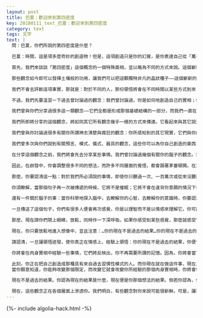 ```yaml
---
layout: post
title: 巴夏：歡迎來到第四密度
key: 20180111_text_巴夏：歡迎來到第四密度
category: text
tags: 文字
text: |
  問：巴夏，你們所說的第四密度是什麼？

  巴夏：時間，這是項多麼奇妙的創造物！但是，這項創造只是你的幻覺，是你表達自己從「萬有一切」中分離出來的理解方式。

  首先，我們來談談「第四密度」這個概念的一個特殊面相，並以略為不同的方式來說。這個嶄新的概念、這個非凡的觀點，將代表你內在的時間選擇以及某種默許。我們在過去兩年中與你們分享過的所有概念，在某種意義上，都曾有一個特殊的結構；一個獨特的焦點。

  那些觀念如今即可以發揮土壤般的功用，讓我們可以把這顆獨特非凡的晶狀種子——這個嶄新的觀念——栽種在這片土壤中。你要認清，這並沒有違背你的意願；這個觀念只有根據你的默許才能產生結果。然而，在與你分享這個觀念的時候，它將有意識地存在你的意識之中；那時，你將可以按照自己選擇的時間和意願，讓這顆種子萌芽並紮根在這片土壤中——既然我們已經奠定了這個基礎，那麼，它便可以開花結果，你可以稱之為「啟發」，這項啟發將使你終於得以在肉身中領悟這個有關過渡到第四密度中的觀念。所謂在肉身中領悟，我的意思是，你的肉身實相——一旦你全然認清我們將與你分享的這個觀念，使其心甘情願駐留在你內心之中，你的肉身實相便會立即產生數千年來所未曾有過的改變。而且這可以發生在眨眼之間。這將視你個人而定。

  我們不會去評斷這項事實，那就是：對於不同的人，那份領悟將會在不同時間以某些方式到來；那全只是時機的一部分。可是這個觀念——這個速度觀念——將是這項啟發造成改變的關鍵所在。那麼，我們現在便可以有意識地——而不是像過去那樣，一直無意識地或潛意識地——討論這個問題。

  不過，我們先要溫習一下過去曾討論過的觀念：我們曾討論過，你是如何地創造自己的實相；你是從現在中創造出過去和未來；某一刻並不與下一刻相連；你創造了「時間」這個觀念；「記憶」仍然是某種屬於現在的創造物；現在是你曾經存在其中的唯一時刻——因為它是你所能夠經驗的唯一時刻。

  我們曾與你們分享過很多這一類觀念——它們全都是形成那個基礎結構的一部分，而我們一直在你的默許下共同奠定、創造那個基礎。如今，無論以任何方式，它仍在你們每一個人的心中保持完整無缺。我們曾討論過，你們的想像是真實的，你們的夢境是真實的，而且將它們看作真實與否，也不過是你的意願程度而已。

  我們所即將分享的這個觀念，將如同其它所有觀念幾乎一樣的方式來傳達。它看起來與其它說法一樣，但又有點不同。因為，它的作用就如同一把鑰匙；而當你決定去轉動它的時候，你所開啟的實相將不是你所知道的那樣。你將開始去體驗——那不只是思索，或是形而上的推究它——而是真的在肉身中去體驗它。

  我們曾與你討論過很多有關你所謂神志清楚與瘋狂的觀念：你所感知到的其它現實，它們與你的現實同樣真實，但又不是那種大眾所認可的現實。你所謂的神志清楚只不過是大眾所認可的瘋狂——一切皆是幻相，而一切又是真實。因為，你就是創造者；你就是「上帝」。這宇宙就是你的創造。你所想像為真實的，就是這個宇宙的一部分，而且可以在每個層面（包括身體的層面）真實地體驗到。

  我們曾多次與你們說到有關預言、模式、儀式、器具的觀念，這些你可以為你自己創造的東西，為的是用你所選擇的方式來瞭解自己；用你所選擇的途徑並按照你所選擇的樣貌來展現自己。一旦我們與你分享了這個獨特的觀念後，所有這一切都將仍然行得通。但是，現在你已經吸納了這個新觀念；它將會讓我們已經討論過的一切，去創造這種一致、這種同時性、這種同步作用、這個你內在實相的迸發。

  在分享這個觀念之前，我們將會先去分享某些事情。我們曾討論過幾個有關你的腦子的觀念。我們曾告訴你，而你們的科學家也已經發現，你所擁有的每一個思想，你所創造的每個觀念，就生理上而言都會改變你頭腦中的思路；它會幫你更換線路。你所擁有的每個思想都會創造新的思路並且消除舊有的思路。我的意思不是指，它開啟或關閉了一些不會改變的路徑。我的意思是，有些思路出現在從前沒任何路徑的地方，而且，過去曾有路徑出現在的地方，在這個思想出現後便沒有任何路徑了。

  因此，在啟發中，你會調整很多不同的想法，而許多不同層面的覺悟，都會跟著茅塞頓開。在意識體悟到那豁然開朗的一刻：那就是啟發。你重塑了腦海的每一部分中主要或全部的思路，因為你已經從那個啟發中煥然一新。你在你所創造全部實相中的每一個片刻中都是一個嶄新的人，因為，如我們所說的，某一刻並不與下一刻相連。你在不同的片刻中一再重新創造了自己，而你也選擇去創造那個你稱之為「連續性」的概念——那不過只是一個幻相。

  那麼，你要認清這一點：對於我們所必須說的事情，即使你只聽過一次、一百萬次或從來沒聽過，這都無關緊要。如果此刻你在這裡；在與我們共同領悟，你就會明白你所需要明白的事。你不必在從前就接近過這些觀念。這個你目前就在接近它們的事實，你將知道，你除了在你該在的地方外，不可能在其他別的地方。因此，你要深信，無論在那一個需要的層面上，你都將會瞭解這個觀念，而且，你也已經具備了讓你瞭解這個觀念的基礎。

  你須瞭解，當那個句子再一次被傳遞的時候，它將不是催眠；它將不會在違背你意願的情況下被移植到你的腦海。它將只是被容許進入你有意識的認知中，而你也將會在你願意的時候用它來做自己所願做的事。你須再次認清，這就是關鍵、那個水晶般的種子觀念，因此，如果你可以領悟它，你的實相便將會改變。

  還有一件關於腦子的事：當你科學地探入腦中，去瞭解你的心智，去瞭解你的意識時，你要認清，你的頭腦是按照你的信念而設定路線。當你研究頭腦的時候，你是用自己的頭腦來研究。故此你必須去察覺，一個頭腦無法客觀地研究頭腦，因為它只會看到自己的思路所能夠看到的。你的實相是一個整體的存在。你所看到的「萬有一切」，只是你的思路所看到的「萬有一切」。那麼只要改變有關自己的想法，你便可以改換你的思路，讓你看見那個環繞在你四周，但只是你別有意圖而無視於它的實相。你將會重新連結——以一些將會給你不同的視野、不同感受的方式來重新連結。

  一旦傳送了這個句子，你們有很多人便會再次感覺，你是以理智而不是以情感來理解它。你可能會說：「沒問題，我瞭解這句話。」「但我沒有感到什麼不一樣。」沒有關係，那是你的想像力現在所選擇用以接納這個觀念與理解它的方式。但請瞭解，觀念會在那裡；那顆種子將會在你的心智、在你的頭腦中迸發。那不是物質的爆發，而是能量的迸發；它將從裡到外全然更新你頭腦的思路。到那時，你所領悟的實相將會是那個新思路的反照。它將是第四密度——完完全全的第四密度。

  那麼，現在請你們閉上眼睛，放鬆，同時作一下深呼吸。如果你感受到某些感覺，那麼就感受它。如果你感到恐懼，那麼就感受它；經歷它；愛它；快樂一些。因為，現在你就是此刻你所需要成為的那樣，去領悟你在任何時刻將盼望成為的樣子。再做兩次深呼吸吧。

  現在，你只要放鬆地進入想像中，並且注意：…你的現在不是過去的結果…你的現在不是過去的結果…你的現在不是過去的結果…你的現在不是過去的結果！作一下深呼吸，跟著再做兩次……你可以張開眼睛…你可以浮現在你自然的存在狀態中。

  請認清，一旦讓領悟迸發，使你真正在情感上、經驗上領悟：你的現在不是過去的結果，你便會斷然…打破與第三密度的連結！！

  你將會在肉身實相中經驗一些事情，它們將反映出，你不再需要所謂的記憶。因為，你將會當下就知道所有你需要知道的事情；在任何一個你在當下所創造的情境中，你都將知道你所需要知道的。你將會開始失去那些你經由所謂「學習」（以你們所創造的方式）而來的概念或知識。你將瞭解，你不需要藉由這種過程來學習那些你憑著經驗就能夠立即知道的事情。

  此刻，你正在把自己創造成那種具有來自過去習慣性模式的人。而你現在就在做這件事，現在又做這件事，一做再做，不斷重複。可是，你實在不必再那樣限定你自己。
  當你願意知道，你能夠改變那個限定，而改變它就會改變你所經驗的那個肉身實相時，你將會領悟：你的過去與你現在所正在經歷的事情，根本就沒有任何連動的關係。

  現在不是過去的結果。你認為現在的結果是什麼，現在便是你那個想法的結果。倘若你認為，你的現在是你過去的結果，那麼那只是你所正在創造的一個效果。但你此刻就正在創造那個效果。所以，你創造了所有看似線性的連續景象，這些景象似乎都符合你現在認為自己是誰的論點，而顯得有意義。改變那個論點，你將不會再體驗任何支持該論點的事情。那時，你只會體驗在你生命中的那些景象、感覺和信念體系，它們都會趨向成為你此刻就正在體驗的那個嶄新理論。

  現在，這些觀念正在各個層面上滲透你。我們明白，有些觀念對你來說可能很新鮮。可是，讓我們提醒你一件十分重要的事：你永遠不可能聽到一些你仍未準備想聽的事情。所以，如果你現在正與我們對話，那即表示，無論在那一個合乎你需要的層面上，它都已經滲透並產生了意義。而且，無論以何種你在改變那些架構時感到舒適的速度，你的外在實相都將一點一滴地逐漸改變。
---
```


{%- include algolia-hack.html -%}
